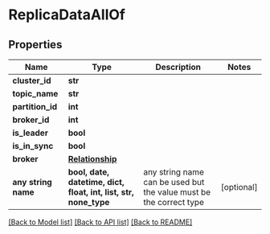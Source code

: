 # ReplicaDataAllOf


## Properties
Name | Type | Description | Notes
------------ | ------------- | ------------- | -------------
**cluster_id** | **str** |  | 
**topic_name** | **str** |  | 
**partition_id** | **int** |  | 
**broker_id** | **int** |  | 
**is_leader** | **bool** |  | 
**is_in_sync** | **bool** |  | 
**broker** | [**Relationship**](Relationship.md) |  | 
**any string name** | **bool, date, datetime, dict, float, int, list, str, none_type** | any string name can be used but the value must be the correct type | [optional]

[[Back to Model list]](../README.md#documentation-for-models) [[Back to API list]](../README.md#documentation-for-api-endpoints) [[Back to README]](../README.md)


